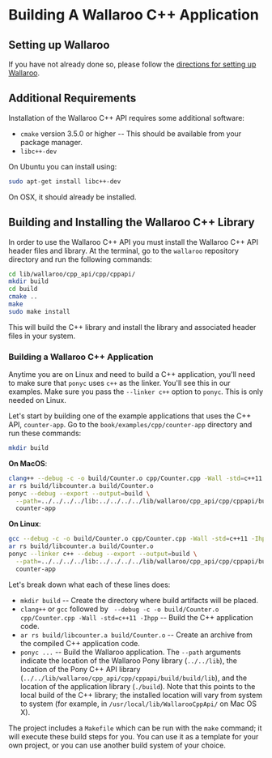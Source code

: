 # Building A Wallaroo C++ Application

## Setting up Wallaroo

If you have not already done so, please follow the [directions for setting up Wallaroo](/book/getting-started/setup.md).

## Additional Requirements

Installation of the Wallaroo C++ API requires some additional software:

* `cmake` version 3.5.0 or higher -- This should be available from your
package manager.
* `libc++-dev`

On Ubuntu you can install using:

```bash
sudo apt-get install libc++-dev
``` 

On OSX, it should already be installed.

## Building and Installing the Wallaroo C++ Library

In order to use the Wallaroo C++ API you must install the Wallaroo C++ API header files and library. At the terminal, go to the `wallaroo` repository directory and run the following commands:

```bash
cd lib/wallaroo/cpp_api/cpp/cppapi/
mkdir build
cd build
cmake ..
make
sudo make install
```

This will build the C++ library and install the library and associated header files in your system.

### Building a Wallaroo C++ Application

Anytime you are on Linux and need to build a C++ application, you'll need to make sure that `ponyc` uses `c++` as the linker. You'll see this in our examples. Make sure you pass the `--linker c++` option to `ponyc`. This is only needed on Linux.

Let's start by building one of the example applications that uses the C++ API, `counter-app`. Go to the `book/examples/cpp/counter-app` directory and run these commands:

```bash
mkdir build
```

**On MacOS**:

```bash
clang++ --debug -c -o build/Counter.o cpp/Counter.cpp -Wall -std=c++11 -Ihpp
ar rs build/libcounter.a build/Counter.o
ponyc --debug --export --output=build \
  --path=../../../../lib:../../../../lib/wallaroo/cpp_api/cpp/cppapi/build/build/lib:./build \
  counter-app
```

**On Linux**:

```bash
gcc --debug -c -o build/Counter.o cpp/Counter.cpp -Wall -std=c++11 -Ihpp
ar rs build/libcounter.a build/Counter.o
ponyc --linker c++ --debug --export --output=build \
  --path=../../../../lib:../../../../lib/wallaroo/cpp_api/cpp/cppapi/build/build/lib:./build \
  counter-app
```

Let's break down what each of these lines does:

* `mkdir build` -- Create the directory where build artifacts will be placed.
* `clang++` or `gcc` followed by ` --debug -c -o build/Counter.o cpp/Counter.cpp -Wall -std=c++11
  -Ihpp` -- Build the C++ application code.
* `ar rs build/libcounter.a build/Counter.o` -- Create an archive from
  the compiled C++ application code.
* `ponyc ...` -- Build the Wallaroo application. The `--path`
  arguments indicate the location of the Wallaroo Pony library
  (`../../lib`), the location of the Pony C++ API library
  (`../../lib/wallaroo/cpp_api/cpp/cppapi/build/build/lib`), and the
  location of the application library (`./build`). Note that this
  points to the local build of the C++ library; the installed location
  will vary from system to system (for example, in
  `/usr/local/lib/WallarooCppApi/` on Mac OS X).

The project includes a `Makefile` which can be run with the `make` command; it will execute these build steps for you. You can use it as a template for your own project, or you can use another build system of your choice.
